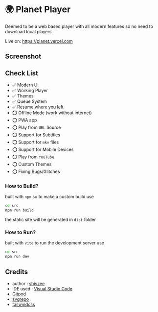 # 🌍 Planet Player
Deemed to be a web based player with all modern features so no need to download local players.

Live on: https://planet.vercel.com

## Screenshot


## Check List
- ✅ Modern UI
- ✅ Working Player
- ✅ Themes
- ✅ Queue System
- ✅ Resume where you left
- ⭕ Offline Mode (work without internet)
- ⭕ PWA app 
- ⭕ Play from `URL` Source
- ⭕ Support for Subtitles
- ⭕ Support for `mkv` files
- ⭕ Support for Mobile Devices
- ⭕ Play from `YouTube`
- ⭕ Custom Themes
- ⭕ Fixing Bugs/Glitches 

### How to Build?
built with `npm` so to make a custom build use
```bash
cd src
npm run build
```
the static site will be generated in `dist` folder

### How to Run?
built with `vite` to run the development server use
```bash
cd src
npm run dev
```

## Credits
- author : [shivzee](https://github.com/shivam1608)
- IDE used : [Visual Studio Code](https://code.visualstudio.com/)
- [Gitpod](https://gitpod.io)
- [svgrepo](https://www.svgrepo.com/)
- [tailwindcss](https://tailwindcss.com/)
